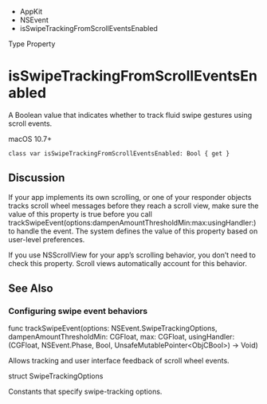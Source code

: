

- AppKit
- NSEvent
-  isSwipeTrackingFromScrollEventsEnabled 

Type Property

# isSwipeTrackingFromScrollEventsEnabled

A Boolean value that indicates whether to track fluid swipe gestures using scroll events.

macOS 10.7+

``` source
class var isSwipeTrackingFromScrollEventsEnabled: Bool { get }
```

## Discussion

If your app implements its own scrolling, or one of your responder objects tracks scroll wheel messages before they reach a scroll view, make sure the value of this property is true before you call trackSwipeEvent(options:dampenAmountThresholdMin:max:usingHandler:) to handle the event. The system defines the value of this property based on user-level preferences.

If you use NSScrollView for your app’s scrolling behavior, you don’t need to check this property. Scroll views automatically account for this behavior.

## See Also

### Configuring swipe event behaviors

func trackSwipeEvent(options: NSEvent.SwipeTrackingOptions, dampenAmountThresholdMin: CGFloat, max: CGFloat, usingHandler: (CGFloat, NSEvent.Phase, Bool, UnsafeMutablePointer&lt;ObjCBool>) -> Void)

Allows tracking and user interface feedback of scroll wheel events.

struct SwipeTrackingOptions

Constants that specify swipe-tracking options.

